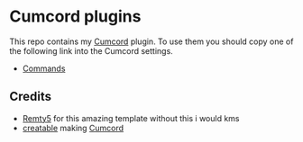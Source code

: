 # Cumcord plugins

This repo contains my [Cumcord](https://github.com/Cumcord/Cumcord/) plugin. To use them you should copy one of the following link into the Cumcord settings.

- [Commands](https://dziurwa14.github.io/epic-cumcord/Commands/)

## Credits
- [Remty5](https://github.com/Remty5/) for this amazing template without this i would kms
- [creatable](https://github.com/Cr3atable) making [Cumcord](https://github.com/Cumcord/Cumcord/) 
